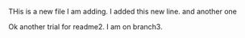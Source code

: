 THis is a new file I am adding.
I added this new line.
and another one

Ok another trial for readme2. I am on branch3.